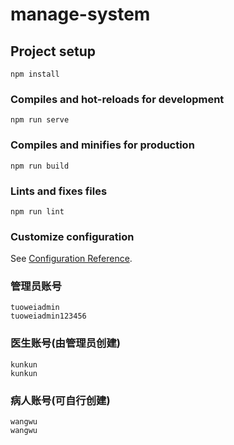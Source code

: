 # manage-system

## Project setup
```
npm install
```

### Compiles and hot-reloads for development
```
npm run serve
```

### Compiles and minifies for production
```
npm run build
```

### Lints and fixes files
```
npm run lint
```

### Customize configuration
See [Configuration Reference](https://cli.vuejs.org/config/).

### 管理员账号
```
tuoweiadmin
tuoweiadmin123456
```
### 医生账号(由管理员创建)
```
kunkun
kunkun
```
### 病人账号(可自行创建)
```
wangwu
wangwu
```
